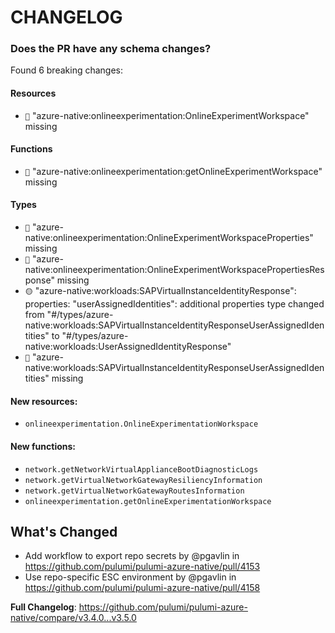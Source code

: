 # CHANGELOG

### Does the PR have any schema changes?

Found 6 breaking changes:

#### Resources
- `🔴` "azure-native:onlineexperimentation:OnlineExperimentWorkspace" missing
#### Functions
- `🔴` "azure-native:onlineexperimentation:getOnlineExperimentWorkspace" missing
#### Types
- `🔴` "azure-native:onlineexperimentation:OnlineExperimentWorkspaceProperties" missing
- `🔴` "azure-native:onlineexperimentation:OnlineExperimentWorkspacePropertiesResponse" missing
- `🟡` "azure-native:workloads:SAPVirtualInstanceIdentityResponse": properties: "userAssignedIdentities": additional properties type changed from "#/types/azure-native:workloads:SAPVirtualInstanceIdentityResponseUserAssignedIdentities" to "#/types/azure-native:workloads:UserAssignedIdentityResponse"
- `🔴` "azure-native:workloads:SAPVirtualInstanceIdentityResponseUserAssignedIdentities" missing

#### New resources:

- `onlineexperimentation.OnlineExperimentationWorkspace`

#### New functions:

- `network.getNetworkVirtualApplianceBootDiagnosticLogs`
- `network.getVirtualNetworkGatewayResiliencyInformation`
- `network.getVirtualNetworkGatewayRoutesInformation`
- `onlineexperimentation.getOnlineExperimentationWorkspace`

<!-- Release notes generated using configuration in .github/release.yml at v3.5.0 -->

## What's Changed
* Add workflow to export repo secrets by @pgavlin in https://github.com/pulumi/pulumi-azure-native/pull/4153
* Use repo-specific ESC environment by @pgavlin in https://github.com/pulumi/pulumi-azure-native/pull/4158


**Full Changelog**: https://github.com/pulumi/pulumi-azure-native/compare/v3.4.0...v3.5.0